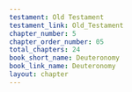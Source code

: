 ```yaml
---
testament: Old Testament
testament_link: Old_Testament
chapter_number: 5
chapter_order_number: 05
total_chapters: 24
book_short_name: Deuteronomy
book_link_name: Deuteronomy
layout: chapter
---
```

